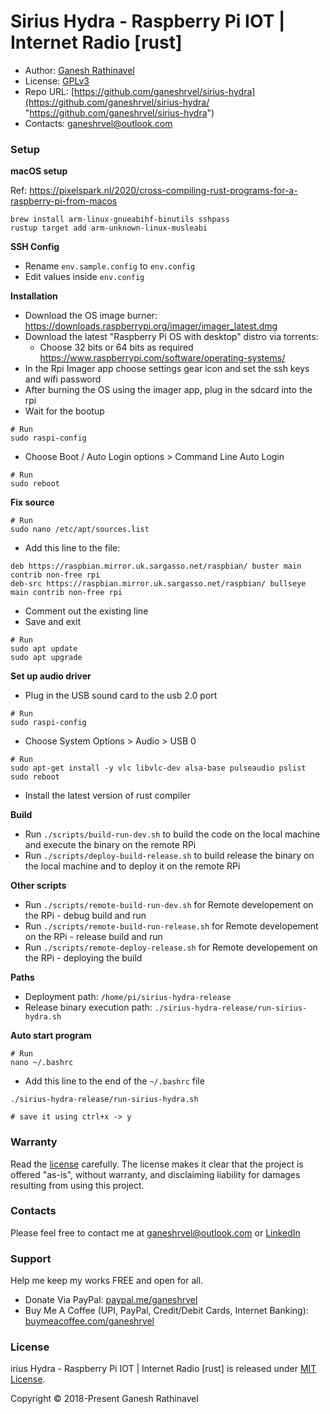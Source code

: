 # Sirius Hydra - Raspberry Pi IOT | Internet Radio [rust]

- Author: [Ganesh Rathinavel](https://www.linkedin.com/in/ganeshrvel "Ganesh Rathinavel")
- License: [GPLv3](https://github.com/ganeshrvel/sirius-hydra/blob/master/LICENSE "GPLv3")
- Repo URL: [https://github.com/ganeshrvel/sirius-hydra](https://github.com/ganeshrvel/sirius-hydra/ "https://github.com/ganeshrvel/sirius-hydra")
- Contacts: ganeshrvel@outlook.com

### Setup

**macOS setup**

Ref: https://pixelspark.nl/2020/cross-compiling-rust-programs-for-a-raspberry-pi-from-macos

```shell
brew install arm-linux-gnueabihf-binutils sshpass
rustup target add arm-unknown-linux-musleabi
```

**SSH Config**
- Rename `env.sample.config` to `env.config`
- Edit values inside `env.config`

**Installation**
- Download the OS image burner: https://downloads.raspberrypi.org/imager/imager_latest.dmg
- Download the latest "Raspberry Pi OS with desktop" distro via torrents:
    - Choose 32 bits or 64 bits as required https://www.raspberrypi.com/software/operating-systems/
- In the Rpi Imager app choose settings gear icon and set the ssh keys and wifi password
- After burning the OS using the imager app, plug in the sdcard into the rpi
- Wait for the bootup

```shell
# Run
sudo raspi-config
```
- Choose Boot / Auto Login options > Command Line Auto Login

```shell
# Run
sudo reboot
```

**Fix source**

```shell
# Run
sudo nano /etc/apt/sources.list
```

- Add this line to the file:

```
deb https://raspbian.mirror.uk.sargasso.net/raspbian/ buster main contrib non-free rpi
deb-src https://raspbian.mirror.uk.sargasso.net/raspbian/ bullseye  main contrib non-free rpi
```

- Comment out the existing line
- Save and exit

```shell
# Run
sudo apt update
sudo apt upgrade
```

**Set up audio driver**

- Plug in the USB sound card to the usb 2.0 port

```shell
# Run
sudo raspi-config
```
- Choose System Options > Audio > USB 0

```shell
# Run
sudo apt-get install -y vlc libvlc-dev alsa-base pulseaudio pslist
sudo reboot
```

- Install the latest version of rust compiler

**Build**
- Run `./scripts/build-run-dev.sh` to build the code on the local machine and execute the binary on the remote RPi
- Run `./scripts/deploy-build-release.sh` to build release the binary on the local machine and to deploy it on the remote RPi

**Other scripts**
- Run `./scripts/remote-build-run-dev.sh` for Remote developement on the RPi - debug build and run
- Run `./scripts/remote-build-run-release.sh` for Remote developement on the RPi - release build and run
- Run `./scripts/remote-deploy-release.sh` for Remote developement on the RPi - deploying the build

**Paths**
- Deployment path: `/home/pi/sirius-hydra-release`
- Release binary execution path: `./sirius-hydra-release/run-sirius-hydra.sh`

**Auto start program**

```shell
# Run
nano ~/.bashrc
```

- Add this line to the end of the `~/.bashrc` file

```shell
./sirius-hydra-release/run-sirius-hydra.sh

# save it using ctrl+x -> y
```

### Warranty
Read the [license](https://github.com/ganeshrvel/sirius-hydra/blob/master/LICENSE "GPLv3 License") carefully. The license makes it clear that the project is offered "as-is", without warranty, and disclaiming liability for damages resulting from using this project.

### Contacts
Please feel free to contact me at ganeshrvel@outlook.com or [LinkedIn](https://www.linkedin.com/in/ganeshrvel)

### Support
Help me keep my works FREE and open for all.
- Donate Via PayPal: [paypal.me/ganeshrvel](https://paypal.me/ganeshrvel "https://paypal.me/ganeshrvel")
- Buy Me A Coffee (UPI, PayPal, Credit/Debit Cards, Internet Banking): [buymeacoffee.com/ganeshrvel](https://buymeacoffee.com/ganeshrvel "https://buymeacoffee.com/ganeshrvel")

### License
irius Hydra - Raspberry Pi IOT | Internet Radio [rust] is released under [MIT License](https://github.com/ganeshrvel/sirius-hydra/blob/master/LICENSE "MIT License").

Copyright © 2018-Present Ganesh Rathinavel
